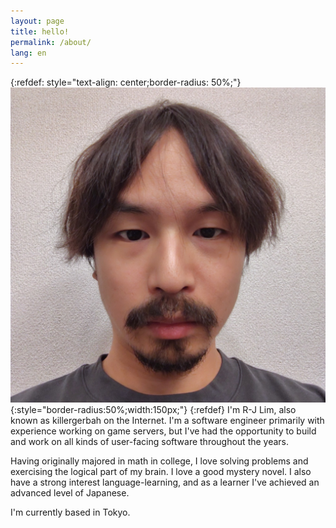 ```yaml
---
layout: page
title: hello!
permalink: /about/
lang: en
---
```


{:refdef: style="text-align: center;border-radius: 50%;"}
![R-J's face](/assets/images/face.jpg){:style="border-radius:50%;width:150px;"}
{:refdef}
I'm R-J Lim, also known as killergerbah on the Internet. I'm a software engineer primarily with experience working on game servers, but I've had the opportunity to build and work on all kinds of user-facing software throughout the years.

Having originally majored in math in college, I love solving problems and exercising the logical part of my brain. I love a good mystery novel. I also have a strong interest language-learning, and as a learner I've achieved an advanced level of Japanese.

I'm currently based in Tokyo.
